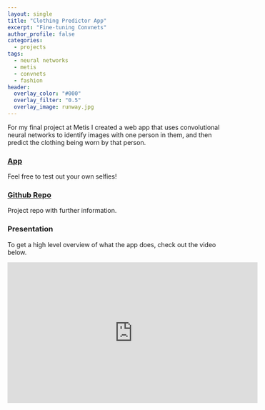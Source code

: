 ```yaml
---
layout: single
title: "Clothing Predictor App"
excerpt: "Fine-tuning Convnets"
author_profile: false
categories:
  - projects
tags:
  - neural networks
  - metis
  - convnets
  - fashion
header:
  overlay_color: "#000"
  overlay_filter: "0.5"
  overlay_image: runway.jpg
---
```


For my final project at Metis I created a web app that uses convolutional neural networks to identify images with one person in them, and then predict the clothing being worn by that person.  
 
### [App](http://52.53.182.75/ "App")
Feel free to test out your own selfies!

### [Github Repo](https://github.com/bholligan/image_class "Repo")
Project repo with further information.
  
### Presentation
To get a high level overview of what the app does, check out the video below.

<iframe width="560" height="315" src="https://www.youtube.com/embed/OYvD0ljakcc" frameborder="0" allowfullscreen></iframe>
